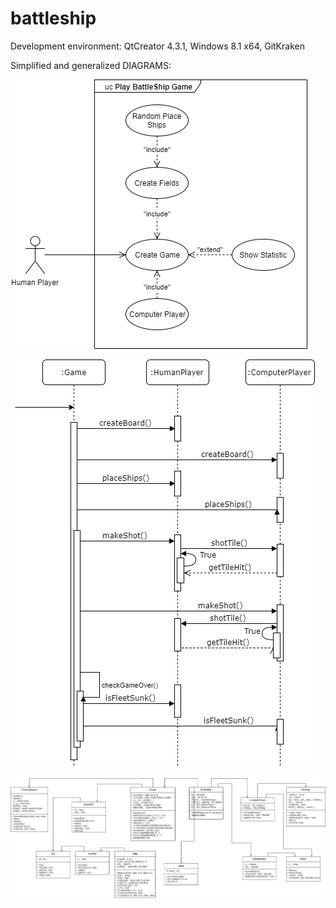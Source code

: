 # battleship
Development environment: QtCreator 4.3.1, Windows 8.1 x64, GitKraken

Simplified and generalized DIAGRAMS:

![USE CASE DIAGRAM](https://raw.githubusercontent.com/s1makrdv/battleship/master/UML/battleship_uml_use.png)

![SEQUENCE DIAGRAM](https://raw.githubusercontent.com/s1makrdv/battleship/master/UML/battleship_uml_sequence.png)

![CLASS DIAGRAM](https://raw.githubusercontent.com/s1makrdv/battleship/master/UML/battleship_uml_class.png)

